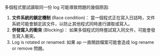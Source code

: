 多個程式嘗試讀取同一份 log 可能導致問題的幾個原因:

1. **文件系統的鎖定機制** (Race condition)：
	當一個程式正在寫入日誌時，文件系統可能會鎖定該文件，以防止其他程式同時進行讀取或寫入。
2. **併發寫入的衝突** (Blocking)：
	如果多個程式同時嘗試寫入同文件，可能會發生寫入衝突。
3. Log is rotated or renamed:
	如果 ap 一直開啟檔案可能會造成 log rename or remove 問題。